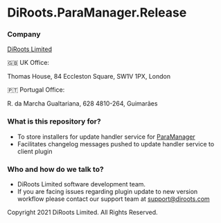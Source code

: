 # DiRoots.ParaManager.Release

### Company

[DiRoots Limited](https://diroots.com/)

🇬🇧 UK Office:

Thomas House,
84 Eccleston Square,
SW1V 1PX, London

🇵🇹 Portugal Office:

R. da Marcha Gualtariana, 628
4810-264, Guimarães

### What is this repository for?

- To store installers for update handler service for [ParaManager](https://diroots.com/revit-plugins/manage-revit-paramanager-in-projects-and-families-with-paramanager/)
- Facilitates changelog messages pushed to update handler service to client plugin

### Who and how do we talk to?

- DiRoots Limited software development team.
- If you are facing issues regarding plugin update to new version workflow please contact our support team at support@diroots.com

Copyright 2021 DiRoots Limited. All Rights Reserved.
